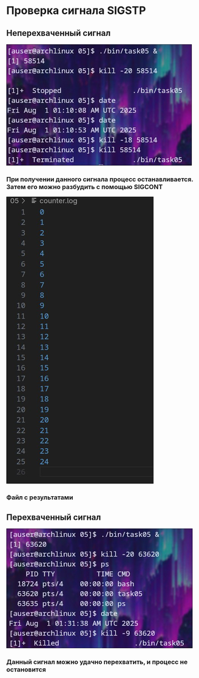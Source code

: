 # Проверка сигнала SIGSTP

## Неперехваченный сигнал

![](SIGSTP.jpg "При получении данного сигнала процесс останавливается. Затем его можно разбудить с помощью SIGCONT")
### При получении данного сигнала процесс останавливается. Затем его можно разбудить с помощью SIGCONT
![](SIGSTP_log.jpg "Файл с результатами")
### Файл с результатами

## Перехваченный сигнал

![](SIGSTP_captured.jpg "Данный сигнал можно удачно перехватить, и процесс не остановится")
### Данный сигнал можно удачно перехватить, и процесс не остановится
